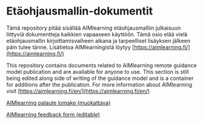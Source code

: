 # Etäohjausmallin-dokumentit

Tämä repository pitää sisällää AIMlearning etäohjausmalliin julkaisuun liittyviä dokumentteja kaikkien vapaaseen käyttöön. Tämä osio elää vielä etäohjausmallin kirjoittamisvaiheen aikana ja tarpeelliset lisäyksen jälkeen päin tulee tänne. Lisätietoa AIMlearningistä löytyy [https://aimlearning.fi/](https://aimlearning.fi/)

This repository contains documents related to AIMlearning remote guidance model publication and are available for anyone to use. This section is still being edited along side of writing of the guidance model and is a container for additions after the publication. For more information about AIMlearning visit [https://aimlearning.fi/en/](https://aimlearning.fi/en/)

[AIMlearning palaute lomake (muokattava)](https://forms.office.com/Pages/ShareFormPage.aspx?id=FebKrBeNpUy_xcjXmcLcLs-UV1BJC35PjTdVp8S4OqVUMTRLRkpMUjBRN1ZRR0dXRlc3WjU1M0ZXNS4u&sharetoken=aEk3aHzaucPuQnaSLsIm)

[AIMlearning feedback form (editable)](https://forms.office.com/Pages/ShareFormPage.aspx?id=FebKrBeNpUy_xcjXmcLcLs-UV1BJC35PjTdVp8S4OqVUQVpMTTlKNkxaOVFJMjhRVDVURjlBWEQxSi4u&sharetoken=5ZBkI7zmEElG3OgYTcUK)
